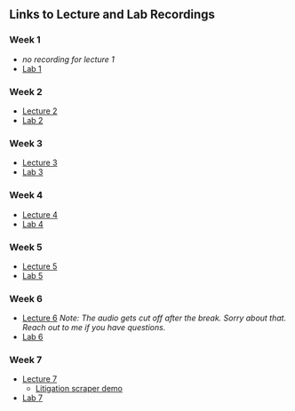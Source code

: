 ## Links to Lecture and Lab Recordings

### Week 1
* *no recording for lecture 1*
* [Lab 1](https://georgetown.zoom.us/rec/share/t8evhWutZLS-jN8Gd40CL5JSe_kDJy152OwBqXoofHkOPeDhCqUihJ-FmfrLzb_G.dVkJPtbR6z9xkR21?startTime=1724881193000)

### Week 2
* [Lecture 2](https://georgetown.zoom.us/rec/share/BRIuLlEHPzQGADdngiHB6D2KG9eBaOsDcJqaGUNNRxseKi5TYGY4uz64u8PxzKyS.tYNNgPqWwsjm-6cQ?startTime=1725918269000)
* [Lab 2](https://georgetown.zoom.us/rec/share/I9J4ibYDONxR9k1U_udTzd4T6Jvc30JIBAKTUFImxY4eiAY6GPg_6A0mRtoq4S3a.tbwlyQcAVldmettL?startTime=1726091026000)

### Week 3
* [Lecture 3](https://georgetown.zoom.us/rec/share/7z7rX92njO9PqVt-Ji2541Wx7D4ck1TT9eo6Bc7npEPjy8B--UVWG3OuTaU7uT3w.73ltRt9YocgzwTS3?startTime=1726523146000)
* [Lab 3](https://georgetown.zoom.us/rec/share/RXRvjLt6yii_I-OpzClitY_CDY8dD7vekfsky2THeJ9hhNTAXEt3V0kl-qgFwpmG.ZbPJMQXXkLlzmUJi?startTime=1726695890000)

### Week 4
* [Lecture 4](https://georgetown.zoom.us/rec/share/aVWwUfriixuzb7Uyw-glNVXknMZu9WvPPKUoecBTL4jNdGr3h7MBNDpvmVJ2_9JR.2IS4zP7TFMY2VwUl?startTime=1727127947000)
* [Lab 4](https://georgetown.zoom.us/rec/share/uCnx7rzh0KaEatmKlcNOovha65vBYWqr9CYtb7AJYMITr9FfN-JxZWPTebzaI3Xx.nvXayMtJMn0hxJX0?startTime=1727300652000)

### Week 5
* [Lecture 5](https://georgetown.zoom.us/rec/share/tBxbHsrNJu1fjU8nIz7jm8nrB7HshMeRKsUT_Wa6nqQJpf_w9VyVeIOP9mBMpWiX.c5AFIV6JRmoLXVbn?startTime=1727732664000)
* [Lab 5](https://georgetown.zoom.us/rec/share/Sr7J1A7Q5bX7eXY9xfGMKEMEYiX_-mZVcDKSJNb6Fyz56_pQyp5-AYcsoFlOsqjF.jug-WAqrm_LMr7Ki?startTime=1727905479000)

### Week 6
* [Lecture 6](https://georgetown.zoom.us/rec/share/-gFLwY6a1BgxvXCiIfl4CYefA0y0LDuylWSYd0-gE4ghdj5-stuuNeWN7A-JRva0.1Je_CuRQoSay1LdM?startTime=1728337398000) *Note: The audio gets cut off after the break. Sorry about that. Reach out to me if you have questions.*
* [Lab 6](https://georgetown.zoom.us/rec/share/P0SsHrUBMYtwndZhZEMYCxNRHHXW0bYEikRYNQkAIaxZ8K1I-nfH9Mbn6vvulzIg.IAtjTVg-0ZyL7KCi?startTime=1728510297000)

### Week 7
* [Lecture 7](https://georgetown.zoom.us/rec/share/GU0w_cyvjNjz_7IyV6eFB9WlQwFzhyvDzkZBFLsgyqEdYRBRiC7c-FKt5UCUj4ld.OzgGkk1YJ4OI3Oxo?startTime=1729028480000)
  * [Litigation scraper demo](https://georgetown.zoom.us/rec/share/-v_aGcI4pNuFMW4RCSKex90ubJ8Vwmw-2fkRl3RUZYEue9NrBNY1kHl5Z27CfkHT.dvDqQG99HjtmVmpE?startTime=1729039202000)
* [Lab 7](https://georgetown.zoom.us/rec/share/GItjxYMsYr66GtvBx46wfkdMtQhoVldvYA21I7OO3rRxk4e4XrOZ7yaOaUdl0Zw.ltFO-V8P2O4e7hQ6?startTime=1729115224000)
